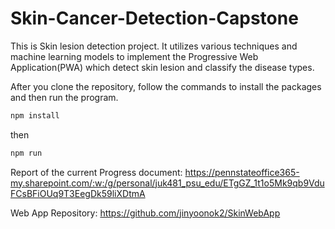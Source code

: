 # Skin-Cancer-Detection-Capstone
This is Skin lesion detection project.
It utilizes various techniques and machine learning models to implement the Progressive Web Application(PWA) which detect skin lesion and classify the disease types.

After you clone the repository, follow the commands to install the packages and then run the program.
```markdown
npm install
```
then
```markdown
npm run
```
Report of the current Progress document: https://pennstateoffice365-my.sharepoint.com/:w:/g/personal/juk481_psu_edu/ETgGZ_1t1o5Mk9qb9VduFCsBFiOUq9T3EegDk59liXDtmA  
  
Web App Repository: https://github.com/jinyoonok2/SkinWebApp
